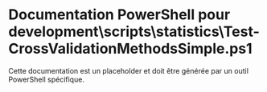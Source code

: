 # Documentation PowerShell pour development\scripts\statistics\Test-CrossValidationMethodsSimple.ps1

Cette documentation est un placeholder et doit être générée par un outil PowerShell spécifique.
